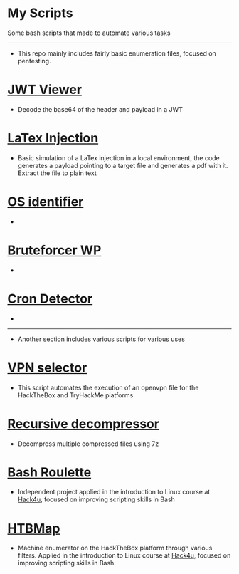 # My Scripts
Some bash scripts that made to automate various tasks

***

- This repo mainly includes fairly basic enumeration files, focused on pentesting.

# **[JWT Viewer](https://github.com/JoseVazquez101/My-scr1pt5/blob/main/JWT-viewer.sh)**
- Decode the base64 of the header and payload in a JWT

# **[LaTex Injection](https://github.com/JoseVazquez101/My-scr1pt5/blob/main/LaTexInjection.sh)**
- Basic simulation of a LaTex injection in a local environment, the code generates a payload pointing to a target file and generates a pdf with it. Extract the file to plain text

# **[OS identifier](https://github.com/JoseVazquez101/My-scr1pt5/blob/main/OS_identifier.py)**
- 

# **[Bruteforcer WP](https://github.com/JoseVazquez101/My-scr1pt5/blob/main/README.md)**
-

# **[Cron Detector](https://github.com/JoseVazquez101/My-scr1pt5/blob/main/procron.sh)**
-

***
- Another section includes various scripts for various uses

# **[VPN selector](https://github.com/JoseVazquez101/My-scr1pt5/blob/main/vpn_selector.sh)**
- This script automates the execution of an openvpn file for the HackTheBox and TryHackMe platforms

# **[Recursive decompressor](https://github.com/JoseVazquez101/My-scr1pt5/blob/main/recursive_decompressor.sh)**
- Decompress multiple compressed files using 7z

# **[Bash Roulette](https://github.com/JoseVazquez101/My-scr1pt5/blob/main/roulette.sh)**
- Independent project applied in the introduction to Linux course at [Hack4u](https://hack4u.io/), focused on improving scripting skills in Bash

# **[HTBMap](https://github.com/JoseVazquez101/My-scr1pt5/blob/main/htbmap.sh)**
- Machine enumerator on the HackTheBox platform through various filters. Applied in the introduction to Linux course at [Hack4u](https://hack4u.io/), focused on improving scripting skills in Bash.
